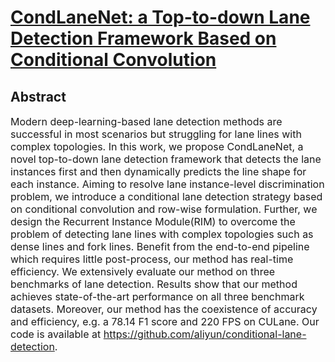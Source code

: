 # [CondLaneNet: a Top-to-down Lane Detection Framework Based on Conditional Convolution](https://arxiv.org/abs/2105.05003)

## Abstract
<font size=3> Modern deep-learning-based lane detection methods are successful in most scenarios but struggling for lane lines with complex topologies. In this work, we propose CondLaneNet, a novel top-to-down lane detection framework that detects the lane instances first and then dynamically predicts the line shape for each instance. Aiming to resolve lane instance-level discrimination problem, we introduce a conditional lane detection strategy based on conditional convolution and row-wise formulation. Further, we design the Recurrent Instance Module(RIM) to overcome the problem of detecting lane lines with complex topologies such as dense lines and fork lines. Benefit from the end-to-end pipeline which requires little post-process, our method has real-time efficiency. We extensively evaluate our method on three benchmarks of lane detection. Results show that our method achieves state-of-the-art performance on all three benchmark datasets. Moreover, our method has the coexistence of accuracy and efficiency, e.g. a 78.14 F1 score and 220 FPS on CULane. Our code is available at https://github.com/aliyun/conditional-lane-detection.